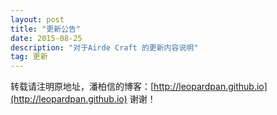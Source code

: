 ```yaml
---
layout: post
title: "更新公告"
date: 2015-08-25 
description: "对于Airde Craft 的更新内容说明"
tag: 更新 
---   
```



转载请注明原地址，潘柏信的博客：[http://leopardpan.github.io](http://leopardpan.github.io) 谢谢！
